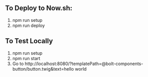 ## To Deploy to Now.sh:

1. npm run setup
2. npm run deploy

## To Test Locally
1. npm run setup
2. npm run start
3. Go to http://localhost:8080/?templatePath=@bolt-components-button/button.twig&text=hello world